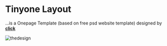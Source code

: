 # Tinyone Layout
...is a Onepage Template (based on free psd website template) designed by <a href="http://blazrobar.com/free-psd-website-templates/tinyone-onepage-psd/"><b>click</b></a>

<img src="https://cloud.githubusercontent.com/assets/24959950/23266697/d2d5911e-f9e8-11e6-838b-86a1d0d67c2f.png" alt="thedesign">
